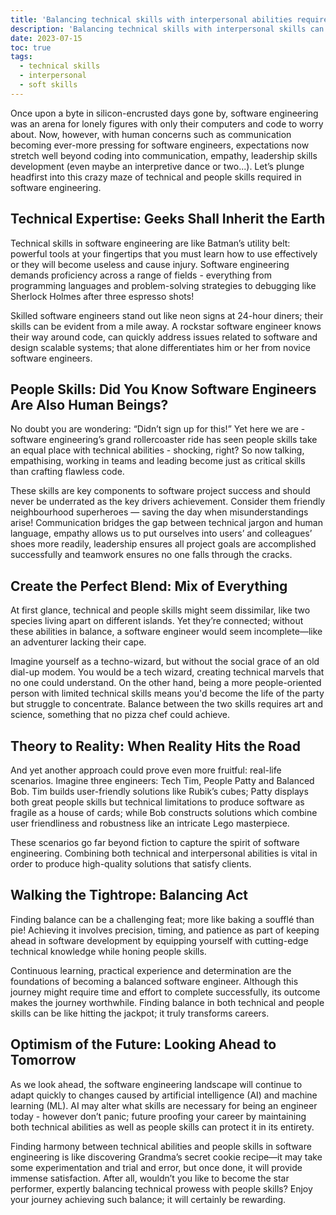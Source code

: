 ```yaml
---
title: 'Balancing technical skills with interpersonal abilities requires a delicate dance that deserves to be perfected'
description: 'Balancing technical skills with interpersonal skills can be a struggle for software engineers.'
date: 2023-07-15
toc: true
tags:
  - technical skills
  - interpersonal 
  - soft skills
---
```


Once upon a byte in silicon-encrusted days gone by, software engineering was an arena for lonely figures with only their computers and code to worry about. Now, however, with human concerns such as communication becoming ever-more pressing for software engineers, expectations now stretch well beyond coding into communication, empathy, leadership skills development (even maybe an interpretive dance or two...). Let’s plunge headfirst into this crazy maze of technical and people skills required in software engineering.

## Technical Expertise: Geeks Shall Inherit the Earth

Technical skills in software engineering are like Batman’s utility belt: powerful tools at your fingertips that you must learn how to use effectively or they will become useless and cause injury. Software engineering demands proficiency across a range of fields - everything from programming languages and problem-solving strategies to debugging like Sherlock Holmes after three espresso shots!

Skilled software engineers stand out like neon signs at 24-hour diners; their skills can be evident from a mile away. A rockstar software engineer knows their way around code, can quickly address issues related to software and design scalable systems; that alone differentiates him or her from novice software engineers.

## People Skills: Did You Know Software Engineers Are Also Human Beings?

No doubt you are wondering: “Didn’t sign up for this!” Yet here we are - software engineering’s grand rollercoaster ride has seen people skills take an equal place with technical abilities - shocking, right? So now talking, empathising, working in teams and leading become just as critical skills than crafting flawless code.

These skills are key components to software project success and should never be underrated as the key drivers achievement. Consider them friendly neighbourhood superheroes — saving the day when misunderstandings arise! Communication bridges the gap between technical jargon and human language, empathy allows us to put ourselves into users’ and colleagues’ shoes more readily, leadership ensures all project goals are accomplished successfully and teamwork ensures no one falls through the cracks.

## Create the Perfect Blend: Mix of Everything

At first glance, technical and people skills might seem dissimilar, like two species living apart on different islands. Yet they’re connected; without these abilities in balance, a software engineer would seem incomplete—like an adventurer lacking their cape.

Imagine yourself as a techno-wizard, but without the social grace of an old dial-up modem. You would be a tech wizard, creating technical marvels that no one could understand. On the other hand, being a more people-oriented person with limited technical skills means you'd become the life of the party but struggle to concentrate. Balance between the two skills requires art and science, something that no pizza chef could achieve.

## Theory to Reality: When Reality Hits the Road

And yet another approach could prove even more fruitful: real-life scenarios. Imagine three engineers: Tech Tim, People Patty and Balanced Bob. Tim builds user-friendly solutions like Rubik’s cubes; Patty displays both great people skills but technical limitations to produce software as fragile as a house of cards; while Bob constructs solutions which combine user friendliness and robustness like an intricate Lego masterpiece.

These scenarios go far beyond fiction to capture the spirit of software engineering. Combining both technical and interpersonal abilities is vital in order to produce high-quality solutions that satisfy clients.

## Walking the Tightrope: Balancing Act

Finding balance can be a challenging feat; more like baking a soufflé than pie! Achieving it involves precision, timing, and patience as part of keeping ahead in software development by equipping yourself with cutting-edge technical knowledge while honing people skills.

Continuous learning, practical experience and determination are the foundations of becoming a balanced software engineer. Although this journey might require time and effort to complete successfully, its outcome makes the journey worthwhile. Finding balance in both technical and people skills can be like hitting the jackpot; it truly transforms careers.

## Optimism of the Future: Looking Ahead to Tomorrow
As we look ahead, the software engineering landscape will continue to adapt quickly to changes caused by artificial intelligence (AI) and machine learning (ML). AI may alter what skills are necessary for being an engineer today - however don’t panic; future proofing your career by maintaining both technical abilities as well as people skills can protect it in its entirety.

Finding harmony between technical abilities and people skills in software engineering is like discovering Grandma’s secret cookie recipe—it may take some experimentation and trial and error, but once done, it will provide immense satisfaction. After all, wouldn’t you like to become the star performer, expertly balancing technical prowess with people skills? Enjoy your journey achieving such balance; it will certainly be rewarding.
